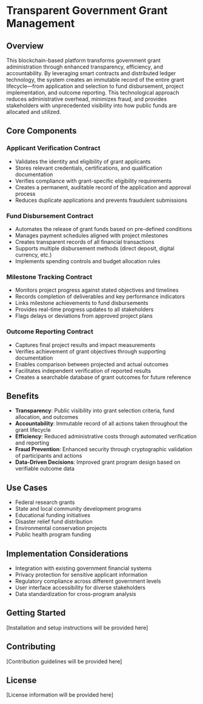 # Transparent Government Grant Management

## Overview

This blockchain-based platform transforms government grant administration through enhanced transparency, efficiency, and accountability. By leveraging smart contracts and distributed ledger technology, the system creates an immutable record of the entire grant lifecycle—from application and selection to fund disbursement, project implementation, and outcome reporting. This technological approach reduces administrative overhead, minimizes fraud, and provides stakeholders with unprecedented visibility into how public funds are allocated and utilized.

## Core Components

### Applicant Verification Contract
- Validates the identity and eligibility of grant applicants
- Stores relevant credentials, certifications, and qualification documentation
- Verifies compliance with grant-specific eligibility requirements
- Creates a permanent, auditable record of the application and approval process
- Reduces duplicate applications and prevents fraudulent submissions

### Fund Disbursement Contract
- Automates the release of grant funds based on pre-defined conditions
- Manages payment schedules aligned with project milestones
- Creates transparent records of all financial transactions
- Supports multiple disbursement methods (direct deposit, digital currency, etc.)
- Implements spending controls and budget allocation rules

### Milestone Tracking Contract
- Monitors project progress against stated objectives and timelines
- Records completion of deliverables and key performance indicators
- Links milestone achievements to fund disbursements
- Provides real-time progress updates to all stakeholders
- Flags delays or deviations from approved project plans

### Outcome Reporting Contract
- Captures final project results and impact measurements
- Verifies achievement of grant objectives through supporting documentation
- Enables comparison between projected and actual outcomes
- Facilitates independent verification of reported results
- Creates a searchable database of grant outcomes for future reference

## Benefits

- **Transparency**: Public visibility into grant selection criteria, fund allocation, and outcomes
- **Accountability**: Immutable record of all actions taken throughout the grant lifecycle
- **Efficiency**: Reduced administrative costs through automated verification and reporting
- **Fraud Prevention**: Enhanced security through cryptographic validation of participants and actions
- **Data-Driven Decisions**: Improved grant program design based on verifiable outcome data

## Use Cases

- Federal research grants
- State and local community development programs
- Educational funding initiatives
- Disaster relief fund distribution
- Environmental conservation projects
- Public health program funding

## Implementation Considerations

- Integration with existing government financial systems
- Privacy protection for sensitive applicant information
- Regulatory compliance across different government levels
- User interface accessibility for diverse stakeholders
- Data standardization for cross-program analysis

## Getting Started

[Installation and setup instructions will be provided here]

## Contributing

[Contribution guidelines will be provided here]

## License

[License information will be provided here]
